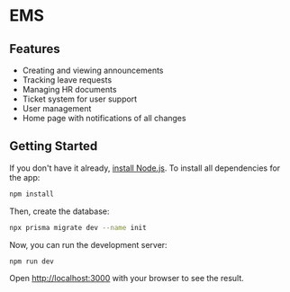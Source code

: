 # EMS




## Features

- Creating and viewing announcements
- Tracking leave requests
- Managing HR documents
- Ticket system for user support
- User management
- Home page with notifications of all changes

## Getting Started

If you don't have it already, [install Node.js](https://nodejs.org/en).
To install all dependencies for the app:

```bash
npm install
```

Then, create the database:

```bash
npx prisma migrate dev --name init
```

Now, you can run the development server:

```bash
npm run dev
```

Open [http://localhost:3000](http://localhost:3000) with your browser to see the result.
